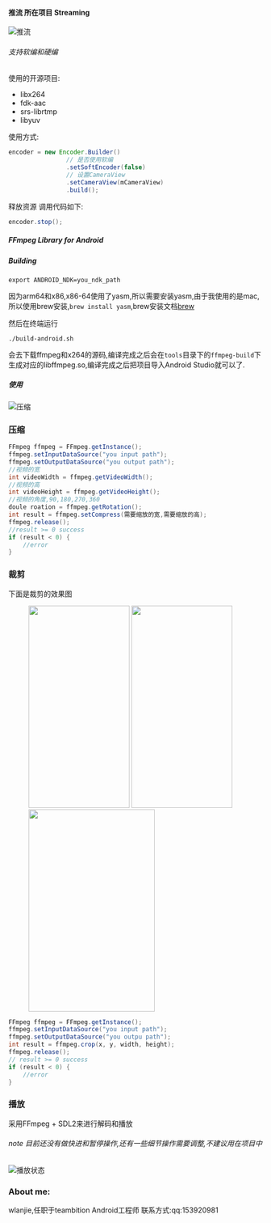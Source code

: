 #### 推流 所在项目 Streaming

![推流](https://github.com/wlanjie/AndroidFFmpeg/blob/master/image/publish.png)

###### 支持软编和硬编

使用的开源项目:

*	libx264
*	fdk-aac
*	srs-librtmp
* 	libyuv

使用方式:

```java
encoder = new Encoder.Builder()
				// 是否使用软编
                .setSoftEncoder(false)
                // 设置CameraView
                .setCameraView(mCameraView)
                .build();
```

释放资源 调用代码如下:

```java
encoder.stop();
```

##### FFmpeg Library for Android

##### Building

    export ANDROID_NDK=you_ndk_path

因为arm64和x86,x86-64使用了yasm,所以需要安装yasm,由于我使用的是mac,所以使用brew安装,```brew install yasm```,brew安装文档[brew](http://brew.sh/index_zh-cn.html)

然后在终端运行

    ./build-android.sh

会去下载ffmpeg和x264的源码,编译完成之后会在```tools```目录下的```ffmpeg-build```下生成对应的libffmpeg.so,编译完成之后把项目导入Android Studio就可以了.

##### 使用

![压缩](https://github.com/wlanjie/AndroidFFmpeg/blob/master/image/compress.png)

### 压缩

```java
FFmpeg ffmpeg = FFmpeg.getInstance();
ffmpeg.setInputDataSource("you input path");
ffmpeg.setOutputDataSource("you output path");
//视频的宽
int videoWidth = ffmpeg.getVideoWidth();
//视频的高
int videoHeight = ffmpeg.getVideoHeight();
//视频的角度,90,180,270,360
doule roation = ffmpeg.getRotation();
int result = ffmpeg.setCompress(需要缩放的宽,需要缩放的高);
ffmpeg.release();
//result >= 0 success
if (result < 0) {
    //error
}
```

### 裁剪

下面是裁剪的效果图


<figure>
    <img width="200" height="400" src="https://github.com/wlanjie/AndroidFFmpeg/blob/master/image/crop_before.png">
    <img width="200" height="400" src="https://github.com/wlanjie/AndroidFFmpeg/blob/master/image/crop_after.png">
    <img width="250" height="400" src="https://github.com/wlanjie/AndroidFFmpeg/blob/master/image/crop_description.png">
</figure>

```java
FFmpeg ffmpeg = FFmpeg.getInstance();
ffmpeg.setInputDataSource("you input path");
ffmpeg.setOutputDataSource("you outpu path");
int result = ffmpeg.crop(x, y, width, height);
ffmpeg.release();
// result >= 0 success
if (result < 0) {
    //error
}
```

### 播放
采用FFmpeg + SDL2来进行解码和播放
###### note 目前还没有做快进和暂停操作,还有一些细节操作需要调整,不建议用在项目中
![播放状态](https://github.com/wlanjie/AndroidFFmpeg/blob/master/image/player.png)

### About me:

wlanjie,任职于teambition Android工程师
联系方式:qq:153920981
